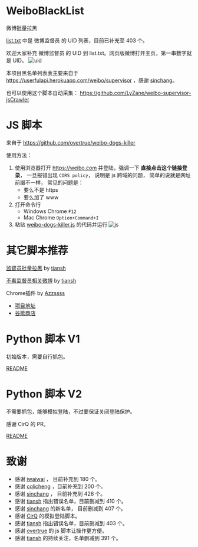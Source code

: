 # WeiboBlackList
微博批量拉黑

[list.txt](list.txt) 中是 微博监督员 的 UID 列表，目前已补充至 403 个。

欢迎大家补充 微博监督员 的 UID 到 list.txt。网页版微博打开主页，第一串数字就是 UID。 
![uid](/imgs/uid.png)

本项目黑名单列表表主要来自于 https://userfulapi.herokuapp.com/weibo/supervisor ，感谢 [sinchang](https://github.com/sinchang)。

也可以使用这个脚本自动采集： https://github.com/LyZane/weibo-supervisor-jsCrawler

# JS 脚本
来自于 https://github.com/overtrue/weibo-dogs-killer

使用方法：
1. 使用浏览器打开 https://weibo.com 并登陆，强调一下 **直接点击这个链接登录**， 一旦报错出现 `CORS policy`， 说明是 js 跨域的问题， 简单的说就是网址前缀不一样， 常见的问题是：
    + 要么不是 https
    + 要么加了 www
2. 打开命令行
    + Windows Chrome `F12`
    + Mac Chrome `Option+Command+I`
3. 粘贴 [weibo-dogs-killer.js](weibo-dogs-killer.js) 的代码并运行
![js](/imgs/js.jpg)

# 其它脚本推荐
[监督员批量拉黑](https://tiansh.github.io/us-weibo/Weibo_Supervisor_Blacklist_Tool/) by [tiansh](https://github.com/tiansh)

[不看监督员相关微博](https://tiansh.github.io/us-weibo/Weibo_Supervisor_Blacklist_Tool/) by [tiansh](https://github.com/tiansh)

Chrome插件 by [Azzssss](https://github.com/Azzssss)
+ [项目地址](https://github.com/Azzssss/BlockPlugin)
+ [谷歌商店](https://chrome.google.com/webstore/search/%E6%89%B9%E9%87%8F%E6%8B%89%E9%BB%91%E5%BE%AE%E5%8D%9A%E7%9B%91%E7%9D%A3%E5%91%98?utm_source=chrome-ntp-icon)


# Python 脚本 V1 
初始版本，需要自行抓包。

[README](/py_v1/README.md)

# Python 脚本 V2
不需要抓包，能够模拟登陆，不过要保证关闭登陆保护。

感谢 CirQ 的 PR。

[README](/py_v2/README.md)

# 致谢
+ 感谢 [iwaiwai](https://github.com/iwaiwai) ， 目前补充到 180 个。
+ 感谢 [cqlicheng](https://github.com/cqlicheng) ，目前补充到 200 个。
+ 感谢 [sinchang](https://github.com/sinchang) ， 目前补充到 426 个。
+ 感谢 [tiansh](https://github.com/tiansh) 指出错误名单，目前删减到 410 个。
+ 感谢 [sinchang](https://github.com/sinchang) 的新名单， 目前删减到 407 个。
+ 感谢 [CirQ](https://github.com/CirQ) 的模拟登陆脚本。
+ 感谢 [tiansh](https://github.com/tiansh) 指出错误名单，目前删减到 403 个。
+ 感谢 [overtrue](https://github.com/overtrue) 的 js 脚本让操作更方便。
+ 感谢 [tiansh](https://github.com/tiansh) 的持续关注，名单删减到 391 个。
